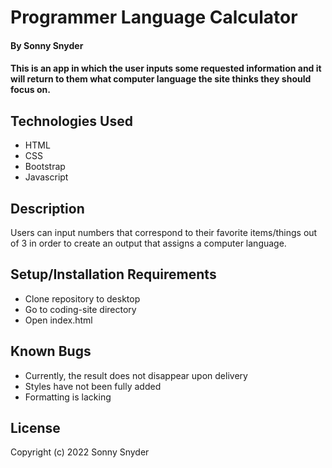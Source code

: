 # Programmer Language Calculator

#### By Sonny Snyder

#### This is an app in which the user inputs some requested information and it will return to them what computer language the site thinks they should focus on.

## Technologies Used

* HTML
* CSS
* Bootstrap
* Javascript

## Description

Users can input numbers that correspond to their favorite items/things out of 3 in order to create an output that assigns a computer language. 

## Setup/Installation Requirements

* Clone repository to desktop
* Go to coding-site directory
* Open index.html


## Known Bugs

* Currently, the result does not disappear upon delivery
* Styles have not been fully added
* Formatting is lacking

## License


Copyright (c) 2022 Sonny Snyder